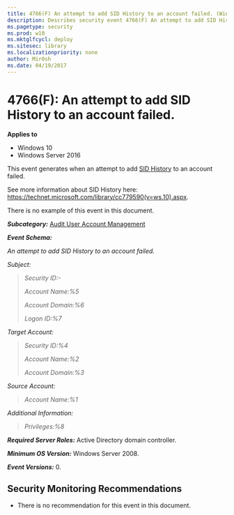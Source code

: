 ```yaml
---
title: 4766(F) An attempt to add SID History to an account failed. (Windows 10)
description: Describes security event 4766(F) An attempt to add SID History to an account failed.
ms.pagetype: security
ms.prod: w10
ms.mktglfcycl: deploy
ms.sitesec: library
ms.localizationpriority: none
author: Mir0sh
ms.date: 04/19/2017
---
```


# 4766(F): An attempt to add SID History to an account failed.

**Applies to**
-   Windows 10
-   Windows Server 2016


This event generates when an attempt to add [SID History](https://msdn.microsoft.com/library/ms679833(v=vs.85).aspx) to an account failed.

See more information about SID History here: <https://technet.microsoft.com/library/cc779590(v=ws.10).aspx>.

There is no example of this event in this document.

***Subcategory:***&nbsp;[Audit User Account Management](audit-user-account-management.md)

***Event Schema:***

*An attempt to add SID History to an account failed.*

*Subject:*

> *Security ID:-*
>
> *Account Name:%5*
>
> *Account Domain:%6*
>
> *Logon ID:%7*

*Target Account:*

> *Security ID:%4*
>
> *Account Name:%2*
>
> *Account Domain:%3*

*Source Account:*

> *Account Name:%1*

*Additional Information:*

> *Privileges:%8*

***Required Server Roles:*** Active Directory domain controller.

***Minimum OS Version:*** Windows Server 2008.

***Event Versions:*** 0.

## Security Monitoring Recommendations

-   There is no recommendation for this event in this document.

